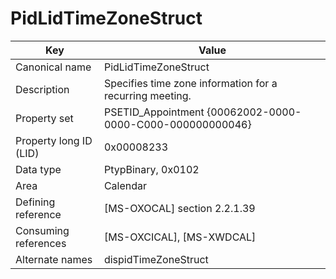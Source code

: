 # PidLidTimeZoneStruct

| Key | Value |
|---|---|
| Canonical name | PidLidTimeZoneStruct |
| Description | Specifies time zone information for a recurring meeting. |
| Property set | PSETID_Appointment {00062002-0000-0000-C000-000000000046} |
| Property long ID (LID) | 0x00008233 |
| Data type | PtypBinary, 0x0102 |
| Area | Calendar |
| Defining reference | [MS-OXOCAL] section 2.2.1.39 |
| Consuming references | [MS-OXCICAL], [MS-XWDCAL] |
| Alternate names | dispidTimeZoneStruct |

